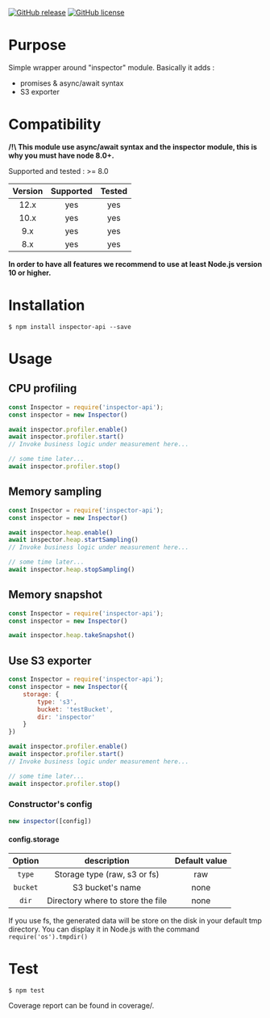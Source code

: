 [![GitHub release](https://badge.fury.io/js/inspector-api.svg)](https://github.com/wallet77/v8-inspector-api/releases/)
[![GitHub license](https://img.shields.io/github/license/wallet77/v8-inspector-api)](https://github.com/wallet77/v8-inspector-api/blob/master/LICENSE)

# Purpose

Simple wrapper around "inspector" module.
Basically it adds :
- promises & async/await syntax
- S3 exporter

# Compatibility

**/!\ This module use async/await syntax and the inspector module, this is why you must have node 8.0+.**

Supported and tested : >= 8.0

| Version       | Supported     | Tested         |
|:-------------:|:-------------:|:--------------:|
| 12.x          | yes           | yes            |
| 10.x          | yes           | yes            |
| 9.x           | yes           | yes            |
| 8.x           | yes           | yes            |

**In order to have all features we recommend to use at least Node.js version 10 or higher.**

# Installation

```console
$ npm install inspector-api --save
```

# Usage

## CPU profiling
```javascript
const Inspector = require('inspector-api');
const inspector = new Inspector()

await inspector.profiler.enable()
await inspector.profiler.start()
// Invoke business logic under measurement here...

// some time later...
await inspector.profiler.stop()

```

## Memory sampling
```javascript
const Inspector = require('inspector-api');
const inspector = new Inspector()

await inspector.heap.enable()
await inspector.heap.startSampling()
// Invoke business logic under measurement here...

// some time later...
await inspector.heap.stopSampling()

```

## Memory snapshot
```javascript
const Inspector = require('inspector-api');
const inspector = new Inspector()

await inspector.heap.takeSnapshot()

```

## Use S3 exporter
```javascript
const Inspector = require('inspector-api');
const inspector = new Inspector({
    storage: {
        type: 's3',
        bucket: 'testBucket',
        dir: 'inspector'
    }
})

await inspector.profiler.enable()
await inspector.profiler.start()
// Invoke business logic under measurement here...

// some time later...
await inspector.profiler.stop()

```

### Constructor's config

```javascript
new inspector([config])
```

#### config.storage

| Option        | description                                | Default value  |
|:-------------:|:------------------------------------------:|:--------------:|
| `type`        | Storage type (raw, s3 or fs)               | raw            |
| `bucket`      | S3 bucket's name                           | none           |
| `dir`         | Directory where to store the file          | none           |

If you use fs, the generated data will be store on the disk in your default tmp directory.
You can display it in Node.js with the command `require('os').tmpdir()`

# Test

```console
$ npm test
```

Coverage report can be found in coverage/.
